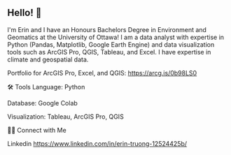 ## Hello! 👋

I'm Erin and I have an Honours Bachelors Degree in Environment and Geomatics at the University of Ottawa! I am a data analyst with expertise in Python (Pandas, Matplotlib, Google Earth Engine) and data visualization tools such as ArcGIS Pro, QGIS, Tableau, and Excel. I have expertise in climate and geospatial data. 

Portfolio for ArcGIS Pro, Excel, and QGIS: https://arcg.is/0b98LS0 

🛠️ Tools
Language: Python

Database: Google Colab

Visualization: Tableau, ArcGIS Pro, QGIS

👋🏻 Connect with Me

Linkedin https://www.linkedin.com/in/erin-truong-12524425b/  

